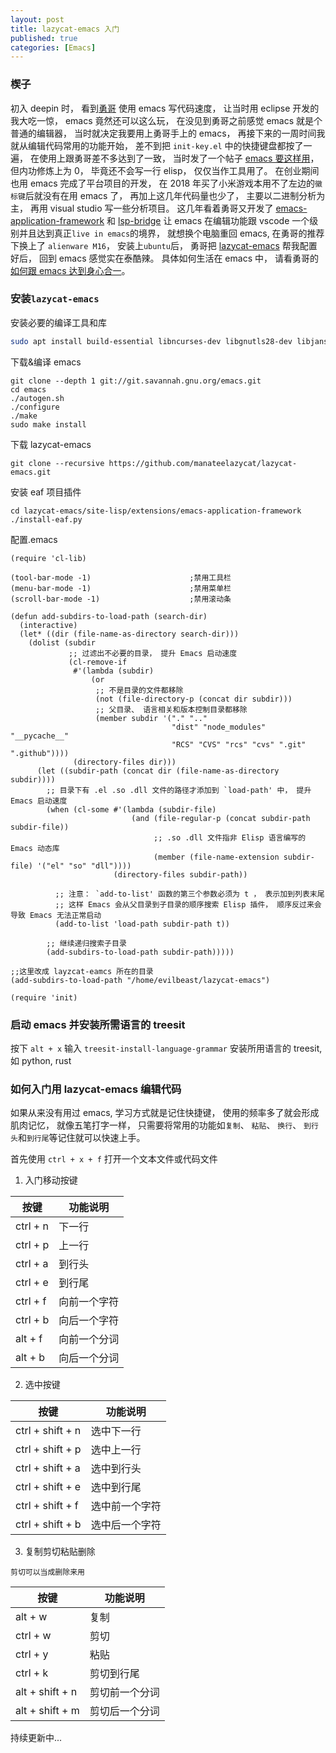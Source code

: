 ```yaml
---
layout: post
title: lazycat-emacs 入门
published: true
categories: [Emacs]
---
```


### 楔子

初入 deepin 时， 看到[勇哥](https://manateelazycat.github.io/) 使用 emacs 写代码速度， 让当时用 eclipse 开发的我大吃一惊， emacs 竟然还可以这么玩， 在没见到勇哥之前感觉 emacs 就是个普通的编辑器， 当时就决定我要用上勇哥手上的 emacs， 再接下来的一周时间我就从编辑代码常用的功能开始， 差不到把 `init-key.el` 中的快捷键盘都按了一遍， 在使用上跟勇哥差不多达到了一致， 当时发了一个帖子 [emacs 要这样用](https://tieba.baidu.com/p/1402662061)， 但内功修炼上为 0， 毕竟还不会写一行 elisp， 仅仅当作工具用了。 在创业期间也用 emacs 完成了平台项目的开发， 在 2018 年买了小米游戏本用不了左边的`徽标键`后就没有在用 emacs 了， 再加上这几年代码量也少了， 主要以二进制分析为主， 再用 visual studio 写一些分析项目。 这几年看着勇哥又开发了 [emacs-application-framework](https://github.com/emacs-eaf/emacs-application-framework) 和 [lsp-bridge](https://github.com/manateelazycat/lsp-bridge.git) 让 emacs 在编辑功能跟 vscode 一个级别并且达到真正`live in emacs`的境界， 就想换个电脑重回 emacs, 在勇哥的推荐下换上了 `alienware M16`， 安装上`ubuntu`后， 勇哥把 [lazycat-emacs](https://github.com/manateelazycat/lazycat-emacs) 帮我配置好后， 回到 emacs 感觉实在泰酷辣。 具体如何生活在 emacs 中， 请看勇哥的 [如何跟 emacs 达到身心合一](https://manateelazycat.github.io/emacs/2022/11/07/how-i-use-emacs.html)。

### 安装`lazycat-emacs`

安装必要的编译工具和库
```bash
sudo apt install build-essential libncurses-dev libgnutls28-dev libjansson4 git
```
下载&编译 emacs
```
git clone --depth 1 git://git.savannah.gnu.org/emacs.git 
cd emacs
./autogen.sh
./configure
./make
sudo make install
```
下载 lazycat-emacs

```
git clone --recursive https://github.com/manateelazycat/lazycat-emacs.git
```
安装 eaf 项目插件
```
cd lazycat-emacs/site-lisp/extensions/emacs-application-framework
./install-eaf.py
```

配置.emacs
```elisp
(require 'cl-lib)

(tool-bar-mode -1)                      ;禁用工具栏
(menu-bar-mode -1)                      ;禁用菜单栏
(scroll-bar-mode -1)                    ;禁用滚动条

(defun add-subdirs-to-load-path (search-dir)
  (interactive)
  (let* ((dir (file-name-as-directory search-dir)))
    (dolist (subdir
             ;; 过滤出不必要的目录， 提升 Emacs 启动速度
             (cl-remove-if
              #'(lambda (subdir)
                  (or
                   ;; 不是目录的文件都移除
                   (not (file-directory-p (concat dir subdir)))
                   ;; 父目录、 语言相关和版本控制目录都移除
                   (member subdir '("." ".."
                                    "dist" "node_modules" "__pycache__"
                                    "RCS" "CVS" "rcs" "cvs" ".git" ".github"))))
              (directory-files dir)))
      (let ((subdir-path (concat dir (file-name-as-directory subdir))))
        ;; 目录下有 .el .so .dll 文件的路径才添加到 `load-path' 中， 提升 Emacs 启动速度
        (when (cl-some #'(lambda (subdir-file)
                           (and (file-regular-p (concat subdir-path subdir-file))
                                ;; .so .dll 文件指非 Elisp 语言编写的 Emacs 动态库
                                (member (file-name-extension subdir-file) '("el" "so" "dll"))))
                       (directory-files subdir-path))

          ;; 注意： `add-to-list' 函数的第三个参数必须为 t ， 表示加到列表末尾
          ;; 这样 Emacs 会从父目录到子目录的顺序搜索 Elisp 插件， 顺序反过来会导致 Emacs 无法正常启动
          (add-to-list 'load-path subdir-path t))

        ;; 继续递归搜索子目录
        (add-subdirs-to-load-path subdir-path)))))

;;这里改成 layzcat-eamcs 所在的目录
(add-subdirs-to-load-path "/home/evilbeast/lazycat-emacs")

(require 'init)

```

### 启动 emacs 并安装所需语言的 treesit

按下 `alt + x` 输入 `treesit-install-language-grammar` 安装所用语言的 treesit, 如 python, rust


### 如何入门用 lazycat-emacs 编辑代码

如果从来没有用过 emacs, 学习方式就是记住快捷键， 使用的频率多了就会形成肌肉记忆， 就像五笔打字一样， 只需要将常用的功能如`复制`、 `粘贴`、 `换行`、 `到行头`和`到行尾`等记住就可以快速上手。 


首先使用 `ctrl + x + f` 打开一个文本文件或代码文件

1. 入门移动按键

|  按键  |   功能说明 |
|--------|-------------|
| ctrl + n| 下一行|
| ctrl + p| 上一行|
| ctrl + a| 到行头|
| ctrl + e| 到行尾|
| ctrl + f| 向前一个字符|
| ctrl + b| 向后一个字符|
| alt + f | 向前一个分词| 
| alt + b | 向后一个分词|

2. 选中按键

|  按键  |   功能说明 |
|--------|-------------|
| ctrl + shift + n| 选中下一行|
| ctrl + shift + p| 选中上一行|
| ctrl + shift + a| 选中到行头|
| ctrl + shift + e| 选中到行尾|
| ctrl + shift + f| 选中前一个字符|
| ctrl + shift + b| 选中后一个字符|

3. 复制剪切粘贴删除

`剪切可以当成删除来用`

|  按键  |   功能说明 |
|--------|-------------|
| alt + w| 复制 |
| ctrl + w| 剪切|
| ctrl + y| 粘贴|
| ctrl + k| 剪切到行尾|
| alt + shift + n | 剪切前一个分词|
| alt + shift + m | 剪切后一个分词|


持续更新中...
